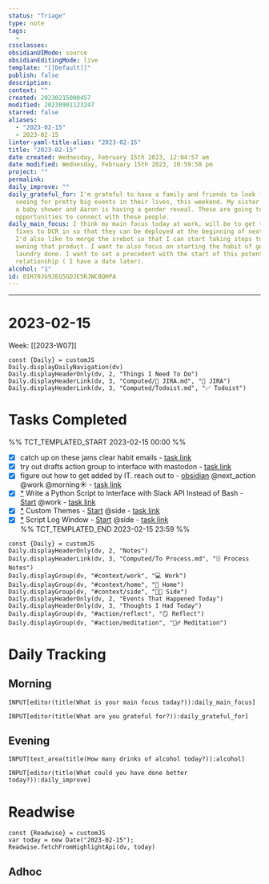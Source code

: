 ```yaml
---
status: "Triage"
type: note
tags:
  - 
cssclasses: 
obsidianUIMode: source
obsidianEditingMode: live
template: "[[Default]]"
publish: false
description: 
context: ""
created: 20230215000457
modified: 20230901123247
starred: false
aliases:
  - "2023-02-15"
  - 2023-02-15
linter-yaml-title-alias: "2023-02-15"
title: "2023-02-15"
date created: Wednesday, February 15th 2023, 12:04:57 am
date modified: Wednesday, February 15th 2023, 10:59:58 pm
project: ""
permalink: 
daily_improve: ""
daily_grateful_for: I'm grateful to have a family and friends to look forward to
  seeing for pretty big events in their lives, this weekend. My sister is having
  a baby shower and Aaron is having a gender reveal. These are going to be great
  opportunities to connect with these people.
daily_main_focus: I think my main focus today at work, will be to get those two
  fixes to DCR in so that they can be deployed at the beginning of next week.
  I'd also like to merge the srebot so that I can start taking steps towards
  owning that product. I want to also focus on starting the habit of getting
  laundry done. I want to set a precedent with the start of this potential
  relationship ( I have a date later).
alcohol: "1"
id: 01H70JG9JEG5GDJE5RJWC8QHPA
---
```



---

# 2023-02-15

Week: [[2023-W07]]

```dataviewjs
const {Daily} = customJS
Daily.displayDailyNavigation(dv)
Daily.displayHeaderOnly(dv, 2, "Things I Need To Do")
Daily.displayHeaderLink(dv, 3, "Computed/🎫 JIRA.md", "🎫 JIRA")
Daily.displayHeaderLink(dv, 3, "Computed/Todoist.md", "✅ Todoist")
```

# Tasks Completed

%% TCT_TEMPLATED_START 2023-02-15 00:00 %%

- [X] catch up on these jams clear habit emails - [task link](https://todoist.com/app/task/6593489204)
- [X] try out drafts action group to interface with mastodon - [task link](https://todoist.com/app/task/6596195931)
- [X] figure out how to get added by IT. reach out to - [obsidian](obsidian://advanced-uri?vault=main&filepath=Inbox%2FProcessed%2F2023-01-12--09-19-32.md&block=c6b4c) @next_action @work @morning☀️ - [task link](https://todoist.com/app/task/6516026838)
- [X] [*](obsidian://advanced-uri?vault=main&filepath=Inbox%2FProcessed%2F2023-02-15--08-59-04.md&block=258e7) Write a Python Script to Interface with Slack API Instead of Bash - [Start](session:///start?duration=25&categoryName=work&intent=Write%20a%20Python%20Script%20to%20Interface%20with%20Slack%20API%20Instead%20of%20Bash) @work - [task link](https://todoist.com/app/task/6620872701)
- [X] [*](obsidian://advanced-uri?vault=main&filepath=Inbox%2FProcessed%2F2023-02-15--18-22-54.md&block=2875d) Custom Themes - [Start](session:///start?duration=25&categoryName=side&intent=Custom%20Themes) @side - [task link](https://todoist.com/app/task/6622286011)
- [X] [*](obsidian://advanced-uri?vault=main&filepath=Inbox%2FProcessed%2F2023-02-15--18-22-54.md&block=51f29) Script Log Window - [Start](session:///start?duration=25&categoryName=side&intent=Script%20Log%20Window) @side - [task link](https://todoist.com/app/task/6622286007)  
%% TCT_TEMPLATED_END 2023-02-15 23:59 %%

```dataviewjs
const {Daily} = customJS
Daily.displayHeaderOnly(dv, 2, "Notes")
Daily.displayHeaderLink(dv, 3, "Computed/To Process.md", "🗄️ Process Notes")
Daily.displayGroup(dv, "#context/work", "💻 Work")
Daily.displayGroup(dv, "#context/home", "🏡 Home")
Daily.displayGroup(dv, "#context/side", "👨‍💻 Side")
Daily.displayHeaderOnly(dv, 2, "Events That Happened Today")
Daily.displayHeaderOnly(dv, 3, "Thoughts I Had Today")
Daily.displayGroup(dv, "#action/reflect", "🪞 Reflect")
Daily.displayGroup(dv, "#action/meditation", "🧘‍♂️ Meditation")
```
# Daily Tracking

## Morning
```meta-bind
INPUT[editor(title(What is your main focus today?)):daily_main_focus]
```

```meta-bind
INPUT[editor(title(What are you grateful for?)):daily_grateful_for]
```

## Evening

```meta-bind
INPUT[text_area(title(How many drinks of alcohol today?)):alcohol]
```

```meta-bind
INPUT[editor(title(What could you have done better today?)):daily_improve]
```

# Readwise

```dataviewjs
const {Readwise} = customJS
var today = new Date("2023-02-15");
Readwise.fetchFromHighlightApi(dv, today)
```

## Adhoc
